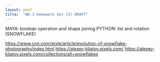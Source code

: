 ```yaml
---
layout: post
title:  "W6-3 Homework Set (5) DRAFT"
---
```


MAYA: boolean operation and shape joining 
PYTHON: list and rotation (SNOWFLAKE)


https://www.cnn.com/style/article/evolution-of-snowflake-photography/index.html
https://alexey-kljatov.pixels.com/
https://alexey-kljatov.pixels.com/collections/all+snowflakes


